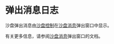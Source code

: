 # 弹出消息日志

沙盘弹出消息由[沙盘控制](SandboxieControl.md)在[沙盘消息](MessagesFromSandboxie.md)弹出窗口中显示。

有关更多信息，请参阅[沙盘消息](MessagesFromSandboxie.md)弹出窗口的文档。
